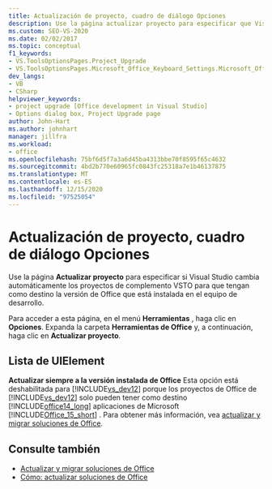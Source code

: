 ```yaml
---
title: Actualización de proyecto, cuadro de diálogo Opciones
description: Use la página actualizar proyecto para especificar que Visual Studio cambia automáticamente los proyectos de complemento de VSTO para que tengan como destino la versión de Office en el equipo de desarrollo.
ms.custom: SEO-VS-2020
ms.date: 02/02/2017
ms.topic: conceptual
f1_keywords:
- VS.ToolsOptionsPages.Project_Upgrade
- VS.ToolsOptionsPages.Microsoft_Office_Keyboard_Settings.Microsoft_Office_Upgrade
dev_langs:
- VB
- CSharp
helpviewer_keywords:
- project upgrade [Office development in Visual Studio]
- Options dialog box, Project Upgrade page
author: John-Hart
ms.author: johnhart
manager: jillfra
ms.workload:
- office
ms.openlocfilehash: 75bf6d5f7a3a6d45ba4313bbe70f8595f65c4632
ms.sourcegitcommit: 4bd2b770e60965fc0843fc25318a7e1b46137875
ms.translationtype: MT
ms.contentlocale: es-ES
ms.lasthandoff: 12/15/2020
ms.locfileid: "97525054"
---
```

# <a name="project-upgrade-options-dialog-box"></a>Actualización de proyecto, cuadro de diálogo Opciones
  Use la página **Actualizar proyecto** para especificar si Visual Studio cambia automáticamente los proyectos de complemento VSTO para que tengan como destino la versión de Office que está instalada en el equipo de desarrollo.

 Para acceder a esta página, en el menú **Herramientas** , haga clic en **Opciones**. Expanda la carpeta **Herramientas de Office** y, a continuación, haga clic en **Actualizar proyecto**.

## <a name="uielement-list"></a>Lista de UIElement
 **Actualizar siempre a la versión instalada de Office** Esta opción está deshabilitada para [!INCLUDE[vs_dev12](../vsto/includes/vs-dev12-md.md)] porque los proyectos de Office de [!INCLUDE[vs_dev12](../vsto/includes/vs-dev12-md.md)] solo pueden tener como destino [!INCLUDE[office14_long](../vsto/includes/office14-long-md.md)] aplicaciones de Microsoft [!INCLUDE[Office_15_short](../vsto/includes/office-15-short-md.md)] . Para obtener más información, vea [actualizar y migrar soluciones de Office](../vsto/upgrading-and-migrating-office-solutions.md).

## <a name="see-also"></a>Consulte también
- [Actualizar y migrar soluciones de Office](../vsto/upgrading-and-migrating-office-solutions.md)
- [Cómo: actualizar soluciones de Office](/previous-versions/4bez6837(v=vs.140))